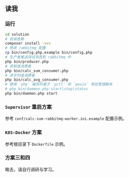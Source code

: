 读我
---

### 运行

```bash
cd solution
# 安装依赖
composer install -vvv
# 修改 rabbitmq 配置
cp bin/config.php.example bin/config.php
# 生产者推送测试消息到 rabbitmq 中
php bin/producer.php
# 求和值消费者
php bin/calc_sum_consumer.php
# 求平均值消费者
php bin/calc_avg_consumer.php
# 使用 `php` 编写的基于 `pctl` 和 `posix` 常驻管理脚本
# php bin/daemon.php start|stop|status
php bin/daemon.php start
```

### `Supervisor` 重启方案

参考 `conf/calc-sum-rabbitmq-worker.ini.example` 配置示例。

### `K8S-Docker` 方案

参考根目录下 `Dockerfile` 示例。

### 方案三和四

略去，请自行调研与学习。

